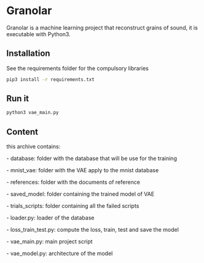 # Granolar

Granolar is a machine learning project that reconstruct grains of sound, it is executable with Python3.

## Installation

See the requirements folder for the compulsory libraries

```bash
pip3 install -r requirements.txt
```

## Run it

```bash
python3 vae_main.py
```


## Content

this archive contains:

\- database: folder with the database that will be use for the training

\- mnist_vae: folder with the VAE apply to the mnist database

\- references: folder with the documents of reference

\- saved_model: folder containing the trained model of VAE

\- trials_scripts: folder containing all the failed scripts

\- loader.py: loader of the database

\- loss_train_test.py: compute the loss, train, test and save the model

\- vae_main.py: main project script

\- vae_model.py: architecture of the model

